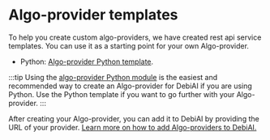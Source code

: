 # Algo-provider templates

To help you create custom algo-providers, we have created rest api service templates. You can use it as a starting point for your own Algo-provider.

- Python: [Algo-provider Python template](https://github.com/debiai/algo-provider-python-template).

:::tip
Using the [algo-provider Python module](./easyAlgoProvider.md) is the easiest and recommended way to create an Algo-provider for DebiAI if you are using Python. Use the Python template if you want to go further with your Algo-provider.
:::

After creating your Algo-provider, you can add it to DebiAI by providing the URL of your provider. [Learn more on how to add Algo-providers to DebiAI.](./addingAlgoProviders.md#adding-algo-providers-to-debiai)
